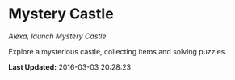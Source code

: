 # Mystery Castle
*Alexa, launch Mystery Castle*

Explore a mysterious castle, collecting items and solving puzzles.

**Last Updated:** 2016-03-03 20:28:23